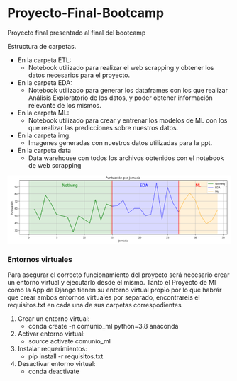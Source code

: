 # Proyecto-Final-Bootcamp
Proyecto final presentado al final del bootcamp

Estructura de carpetas.

  - En la carpeta ETL:
    - Notebook utilizado para realizar el web scrapping y obtener los datos necesarios para el proyecto.   
  - En la carpeta EDA:
    - Notebook utilizado para generar los dataframes con los que realizar Análisis Exploratorio de los datos, y poder obtener información relevante de los mismos. 
  - En la carpeta ML:
    - Notebook utilizado para crear y entrenar los modelos de ML con los que realizar las predicciones sobre nuestros datos.   
  - En la carpeta img:
    - Imagenes generadas con nuestros datos utilizadas para la ppt. 
  - En la carpeta data
    - Data warehouse con todos los archivos obtenidos con el notebook de web scrapping 

![Image text](https://github.com/Gobuub/Proyecto-Final-Bootcamp/blob/main/img/graph.png)

### Entornos virtuales

  Para asegurar el correcto funcionamiento del proyecto será necesario crear un entorno virtual y ejecutarlo desde el mismo.
  Tanto el Proyecto de Ml como la App de Django tienen su entorno virtual propìo por lo que habrár que crear ambos entornos virtuales por separado, encontrareis el requisitos.txt en cada una de sus carpetas correspodientes
  
   1. Crear un entorno virtual:
      - conda create -n comunio_ml python=3.8 anaconda 
   2. Activar entorno virtual:
      - source activate comunio_ml 
   3. Instalar requerimientos:
      - pip install -r requisitos.txt 
   4. Desactivar entorno virtual:
      - conda deactivate
      
    
